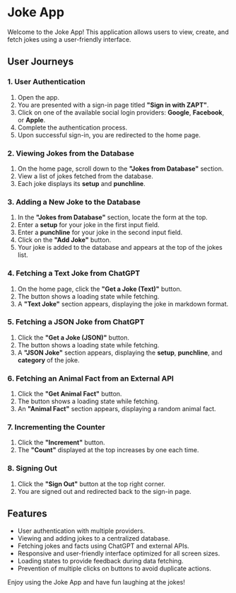 # Joke App

Welcome to the Joke App! This application allows users to view, create, and fetch jokes using a user-friendly interface.

## User Journeys

### 1. User Authentication

   1. Open the app.
   2. You are presented with a sign-in page titled **"Sign in with ZAPT"**.
   3. Click on one of the available social login providers: **Google**, **Facebook**, or **Apple**.
   4. Complete the authentication process.
   5. Upon successful sign-in, you are redirected to the home page.

### 2. Viewing Jokes from the Database

   1. On the home page, scroll down to the **"Jokes from Database"** section.
   2. View a list of jokes fetched from the database.
   3. Each joke displays its **setup** and **punchline**.

### 3. Adding a New Joke to the Database

   1. In the **"Jokes from Database"** section, locate the form at the top.
   2. Enter a **setup** for your joke in the first input field.
   3. Enter a **punchline** for your joke in the second input field.
   4. Click on the **"Add Joke"** button.
   5. Your joke is added to the database and appears at the top of the jokes list.

### 4. Fetching a Text Joke from ChatGPT

   1. On the home page, click the **"Get a Joke (Text)"** button.
   2. The button shows a loading state while fetching.
   3. A **"Text Joke"** section appears, displaying the joke in markdown format.

### 5. Fetching a JSON Joke from ChatGPT

   1. Click the **"Get a Joke (JSON)"** button.
   2. The button shows a loading state while fetching.
   3. A **"JSON Joke"** section appears, displaying the **setup**, **punchline**, and **category** of the joke.

### 6. Fetching an Animal Fact from an External API

   1. Click the **"Get Animal Fact"** button.
   2. The button shows a loading state while fetching.
   3. An **"Animal Fact"** section appears, displaying a random animal fact.

### 7. Incrementing the Counter

   1. Click the **"Increment"** button.
   2. The **"Count"** displayed at the top increases by one each time.

### 8. Signing Out

   1. Click the **"Sign Out"** button at the top right corner.
   2. You are signed out and redirected back to the sign-in page.

## Features

- User authentication with multiple providers.
- Viewing and adding jokes to a centralized database.
- Fetching jokes and facts using ChatGPT and external APIs.
- Responsive and user-friendly interface optimized for all screen sizes.
- Loading states to provide feedback during data fetching.
- Prevention of multiple clicks on buttons to avoid duplicate actions.

Enjoy using the Joke App and have fun laughing at the jokes!
